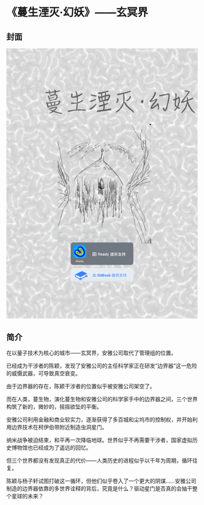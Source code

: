 # 《蔓生湮灭·幻妖》——玄冥界

## 封面

![](../.gitbook/assets/3%20%281%29.png)

## 简介

在以量子技术为核心的城市——玄冥界，安雅公司取代了管理组的位置。

已经成为干涉者的陈颖，发现了安雅公司的主任科学家正在研发“边界器”这一危险的威慑武器，可导致真空衰变。

由于边界器的存在，陈颖干涉者的位置似乎被安雅公司架空了。

而在人类，蔓生物，演化蔓生物和安雅公司的科学家手中的边界器之间，三个世界构筑了新的，微妙的，摇摇欲坠的平衡。

安雅公司利用金融和商业软实力，逐渐获得了多百城和尘坞市的控制权，并开始利用边界技术在柯伊伯带附近制造虫洞星门。

纳米战争被迫结束，和平再一次降临地球。世界似乎不再需要干涉者，国家虚拟历史博物馆也已经成为了遥远的回忆。

但三个世界都没有发现真正的代价——人类历史的进程似乎以千年为周期，循环往复。

陈颖与杨子轩试图打破这一循环，但他们似乎卷入了一个更大的阴谋……安雅公司制造的边界器依靠的多世界诠释的背后，究竟是什么？驱动星门是否真的会抽干整个星球的未来？

